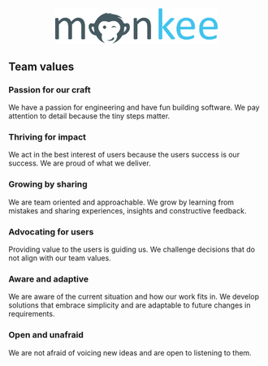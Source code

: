 <p align="center">
  <a  target="blank" href="https://monkee.rocks"><img src="../assets/monkee_logo_blue.png" width="320" alt="Monkee Logo" /></a>
</p>

## Team values

### Passion for our craft
We have a passion for engineering and have fun building software. We pay attention to detail because the tiny steps matter.
### Thriving for impact
We act in the best interest of users because the users success is our success. We are proud of what we deliver.
### Growing by sharing
We are team oriented and approachable. We grow by learning from mistakes and sharing experiences, insights and constructive feedback.
### Advocating for users
Providing value to the users is guiding us. We challenge decisions that do not align with our team values.
### Aware and adaptive
We are aware of the current situation and how our work fits in. We develop solutions that embrace simplicity and are adaptable to future changes in requirements.
### Open and unafraid
We are not afraid of voicing new ideas and are open to listening to them.